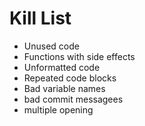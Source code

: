 Kill List
=========
* Unused code
* Functions with side effects
*  Unformatted code
*  Repeated code blocks
* Bad variable names
* bad commit messagees
* multiple opening